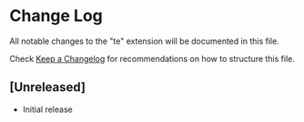 # Change Log

All notable changes to the "te" extension will be documented in this file.

Check [Keep a Changelog](http://keepachangelog.com/) for recommendations on how to structure this file.

## [Unreleased]

- Initial release
